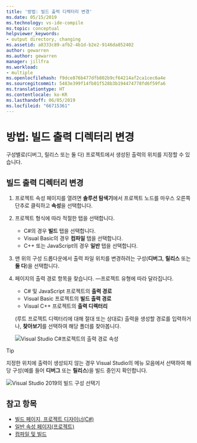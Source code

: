 ```yaml
---
title: '방법: 빌드 출력 디렉터리 변경'
ms.date: 05/15/2019
ms.technology: vs-ide-compile
ms.topic: conceptual
helpviewer_keywords:
- output directory, changing
ms.assetid: a8333c89-afb2-4b1d-b2e2-9146da852402
author: gewarren
ms.author: gewarren
manager: jillfra
ms.workload:
- multiple
ms.openlocfilehash: f9dce876b477dfb802b9cf64214af2ca1cec6a4e
ms.sourcegitcommit: 5483e399f14fb01f528b3b194474778fd6f59fa6
ms.translationtype: HT
ms.contentlocale: ko-KR
ms.lasthandoff: 06/05/2019
ms.locfileid: "66715361"
---
```

# <a name="how-to-change-the-build-output-directory"></a>방법: 빌드 출력 디렉터리 변경

구성별로(디버그, 릴리스 또는 둘 다) 프로젝트에서 생성된 출력의 위치를 지정할 수 있습니다.

## <a name="change-the-build-output-directory"></a>빌드 출력 디렉터리 변경

1. 프로젝트 속성 페이지를 열려면 **솔루션 탐색기**에서 프로젝트 노드를 마우스 오른쪽 단추로 클릭하고 **속성**을 선택합니다.

2. 프로젝트 형식에 따라 적절한 탭을 선택합니다.

   - C#의 경우 **빌드** 탭을 선택합니다.
   - Visual Basic의 경우 **컴파일** 탭을 선택합니다.
   - C++ 또는 JavaScript의 경우 **일반** 탭을 선택합니다.

3. 맨 위의 구성 드롭다운에서 출력 파일 위치를 변경하려는 구성(**디버그**, **릴리스** 또는 **둘 다**)을 선택합니다.

4. 페이지의 출력 경로 항목을 찾습니다. &mdash;프로젝트 유형에 따라 달라집니다.

   - C# 및 JavaScript 프로젝트의 **출력 경로**
   - Visual Basic 프로젝트의 **빌드 출력 경로**
   - Visual C++ 프로젝트의 **출력 디렉터리**

   (루트 프로젝트 디렉터리에 대해 절대 또는 상대로) 출력을 생성할 경로를 입력하거나, **찾아보기**를 선택하여 해당 폴더를 찾아봅니다.

   ![Visual Studio C#프로젝트의 출력 경로 속성](media/output-path.png)

> [!TIP]
> 지정한 위치에 출력이 생성되지 않는 경우 Visual Studio의 메뉴 모음에서 선택하여 해당 구성(예를 들어 **디버그** 또는 **릴리스**)을 빌드 중인지 확인합니다.
>
> ![Visual Studio 2019의 빌드 구성 선택기](media/build-configuration-chooser.png)

## <a name="see-also"></a>참고 항목

- [빌드 페이지, 프로젝트 디자이너(C#)](../ide/reference/build-page-project-designer-csharp.md)
- [일반 속성 페이지(프로젝트)](/cpp/build/reference/general-property-page-project)
- [컴파일 및 빌드](../ide/compiling-and-building-in-visual-studio.md)